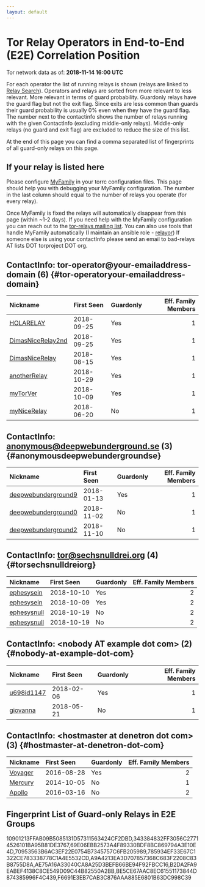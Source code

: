 ```yaml
---
layout: default
---
```



# Tor Relay Operators in End-to-End (E2E) Correlation Position

Tor network data as of: **2018-11-14 16:00 UTC**

For each operator the list of running relays is shown (relays are linked to [Relay Search](https://metrics.torproject.org/rs.html)).
Operators and relays are sorted from more relevant to less relevant. More relevant in terms of guard probability.
Guardonly relays have the guard flag but not the exit flag.
Since exits are less common than guards their guard probability is usually 0% even when they have the guard flag.
The number next to the contactinfo shows the number of relays running with the given ContactInfo (excluding middle-only relays).
Middle-only relays (no guard and exit flag) are excluded to reduce the size of this list.

At the end of this page you can find a comma separated list of fingerprints of all guard-only relays on this page.

## If your relay is listed here
Please configure [MyFamily](https://www.torproject.org/docs/tor-manual.html.en#MyFamily) in your torrc configuration files.
This page should help you with debugging your MyFamily configuration. The number in the last column should equal to the number of
relays you operate (for every relay).

Once MyFamily is fixed the relays will automatically disappear from this page (within ~1-2 days).
If you need help with the MyFamily configuration you can reach out to the
[tor-relays mailing list](https://lists.torproject.org/cgi-bin/mailman/listinfo/tor-relays).
You can also use tools that handle MyFamily automatically (I maintain an ansible role - 
[relayor](https://medium.com/@nusenu/deploying-tor-relays-with-ansible-6612593fa34d))
If someone else is using your contactInfo please send an email to bad-relays AT lists DOT torproject DOT org.


## ContactInfo: tor-operator@your-emailaddress-domain (6) {#tor-operatoryour-emailaddress-domain}

| Nickname                                                                                                     | First Seen   | Guardonly   |   Eff. Family Members |
|:-------------------------------------------------------------------------------------------------------------|:-------------|:------------|----------------------:|
| [HOLARELAY](https://metrics.torproject.org/rs.html#details/B2DA2FA9EABEF4138C8CE549D09C44B82550A2BB)         | 2018-09-25   | Yes         |                     1 |
| [DimasNiceRelay2nd](https://metrics.torproject.org/rs.html#details/10901213FFAB09B5085131D57311563424CF2DBD) | 2018-09-25   | Yes         |                     1 |
| [DimasNiceRelay](https://metrics.torproject.org/rs.html#details/BE5CE67AAC8EC61551173844D874385996F4C439)    | 2018-08-15   | Yes         |                     1 |
| [anotherRelay](https://metrics.torproject.org/rs.html#details/F6691E3EB7CAB3C876AAA885E6801B63DC998C39)      | 2018-10-29   | Yes         |                     1 |
| [myTorVer](https://metrics.torproject.org/rs.html#details/70953563B6AC3EF22E0754B7345757C6FB205989)          | 2018-10-09   | Yes         |                     1 |
| [myNiceRelay](https://metrics.torproject.org/rs.html#details/9FC15C742C2E95A34F104CB5A0826C6659CFF2B7)       | 2018-06-20   | No          |                     1 |

## ContactInfo: anonymous@deepwebunderground.se (3) {#anonymousdeepwebundergroundse}

| Nickname                                                                                                       | First Seen   | Guardonly   |   Eff. Family Members |
|:---------------------------------------------------------------------------------------------------------------|:-------------|:------------|----------------------:|
| [deepwebunderground9](https://metrics.torproject.org/rs.html#details/69E06EBB2573A4F89330BDF8BC869794A3E10E4D) | 2018-01-13   | Yes         |                     1 |
| [deepwebunderground0](https://metrics.torproject.org/rs.html#details/329BD7545DEEEBBDC8C4285F243916F248972102) | 2018-11-02   | No          |                     1 |
| [deepwebunderground2](https://metrics.torproject.org/rs.html#details/DCA2A3FAE50B3729DAA15BC95FB21AF03389818B) | 2018-11-10   | No          |                     1 |

## ContactInfo: tor@sechsnulldrei.org (4) {#torsechsnulldreiorg}

| Nickname                                                                                               | First Seen   | Guardonly   |   Eff. Family Members |
|:-------------------------------------------------------------------------------------------------------|:-------------|:------------|----------------------:|
| [ephesysein](https://metrics.torproject.org/rs.html#details/785934EF33E67C1322CE783338778C1A4E5532CD)  | 2018-10-10   | Yes         |                     2 |
| [ephesysein](https://metrics.torproject.org/rs.html#details/343384832FF3056C27714526101BA95B81DE3767)  | 2018-10-09   | Yes         |                     2 |
| [ephesysnull](https://metrics.torproject.org/rs.html#details/051F744E4E5CDBBAC14C1BC33F928F1B1FC24C1D) | 2018-10-19   | No          |                     2 |
| [ephesysnull](https://metrics.torproject.org/rs.html#details/675B01ACB6D2875AFC81B34B2C4A0B68EE174291) | 2018-10-19   | No          |                     2 |

## ContactInfo: &lt;nobody AT example dot com&gt; (2) {#nobody-at-example-dot-com}

| Nickname                                                                                              | First Seen   | Guardonly   |   Eff. Family Members |
|:------------------------------------------------------------------------------------------------------|:-------------|:------------|----------------------:|
| [u698id1147](https://metrics.torproject.org/rs.html#details/A9A4213EA3D707857368C683F2208C83B8755D8A) | 2018-02-06   | Yes         |                     1 |
| [giovanna](https://metrics.torproject.org/rs.html#details/CD7B3EFFB0BEE35A57A3AE7646DFBCD9B0BD9E76)   | 2018-05-21   | No          |                     1 |

## ContactInfo: &lt;hostmaster at denetron dot com&gt; (3) {#hostmaster-at-denetron-dot-com}

| Nickname                                                                                           | First Seen   | Guardonly   |   Eff. Family Members |
|:---------------------------------------------------------------------------------------------------|:-------------|:------------|----------------------:|
| [Voyager](https://metrics.torproject.org/rs.html#details/AE75A16A33040CA8A25D3BEFB66BE94F92FBCC16) | 2016-08-28   | Yes         |                     2 |
| [Mercury](https://metrics.torproject.org/rs.html#details/484CEAF51A37EC992645FB6257B2EBC4AE20D9B7) | 2014-10-05   | No          |                     1 |
| [Apollo](https://metrics.torproject.org/rs.html#details/9A630383897133B05DB56532ECC91214CF195F68)  | 2016-03-16   | No          |                     2 |


## Fingerprint List of Guard-only Relays in E2E Groups

10901213FFAB09B5085131D57311563424CF2DBD,343384832FF3056C27714526101BA95B81DE3767,69E06EBB2573A4F89330BDF8BC869794A3E10E4D,70953563B6AC3EF22E0754B7345757C6FB205989,785934EF33E67C1322CE783338778C1A4E5532CD,A9A4213EA3D707857368C683F2208C83B8755D8A,AE75A16A33040CA8A25D3BEFB66BE94F92FBCC16,B2DA2FA9EABEF4138C8CE549D09C44B82550A2BB,BE5CE67AAC8EC61551173844D874385996F4C439,F6691E3EB7CAB3C876AAA885E6801B63DC998C39